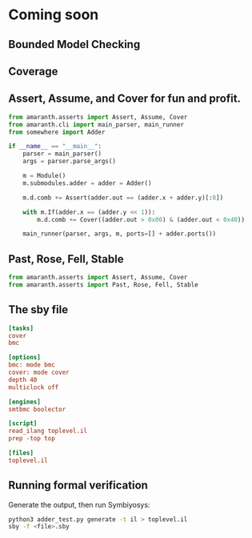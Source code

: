 # Coming soon

## Bounded Model Checking

## Coverage

## Assert, Assume, and Cover for fun and profit.

```python
from amaranth.asserts import Assert, Assume, Cover
from amaranth.cli import main_parser, main_runner
from somewhere import Adder

if __name__ == "__main__":
    parser = main_parser()
    args = parser.parse_args()

    m = Module()
    m.submodules.adder = adder = Adder()

    m.d.comb += Assert(adder.out == (adder.x + adder.y)[:8])

    with m.If(adder.x == (adder.y << 1)):
        m.d.comb += Cover((adder.out > 0x00) & (adder.out < 0x40))

    main_runner(parser, args, m, ports=[] + adder.ports())
```

## Past, Rose, Fell, Stable

```python
from amaranth.asserts import Assert, Assume, Cover
from amaranth.asserts import Past, Rose, Fell, Stable
```

## The sby file

```ini
[tasks]
cover
bmc

[options]
bmc: mode bmc
cover: mode cover
depth 40
multiclock off

[engines]
smtbmc boolector

[script]
read_ilang toplevel.il
prep -top top

[files]
toplevel.il
```

## Running formal verification

Generate the output, then run Symbiyosys:

```sh
python3 adder_test.py generate -t il > toplevel.il
sby -f <file>.sby
```
